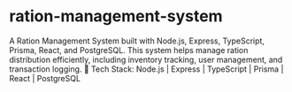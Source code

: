 # ration-management-system
A Ration Management System built with Node.js, Express, TypeScript, Prisma, React, and PostgreSQL. This system helps manage ration distribution efficiently, including inventory tracking, user management, and transaction logging.  🚀 Tech Stack: Node.js | Express | TypeScript | Prisma | React | PostgreSQL
